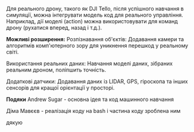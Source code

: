 Для реального дрону, такого як DJI Tello, після успішного навчання в симуляції, можна інтегрувати модель код для реального управління. Наприклад, дії моделі (action) можна використовувати для команд дрону (рухатися вперед, назад і т.д.).

**Можливі розширення:**
Розпізнавання об'єктів: Додавання камери та алгоритмів комп'ютерного зору для уникнення перешкод у реальному світі.

Використання реальних даних: Навчання моделі даних, зібраних реальним дроном, поліпшить точність.

Додаткові датчики: Додавання даних із LIDAR, GPS, гіроскопа та інших сенсорів для кращої орієнтації у просторі.

**Подяки**
Andrew Sugar - основна ідея та код машинного навчання

Діма Мавєєв - реалізація коду на bash і частина коду зроблена ним

дякую
